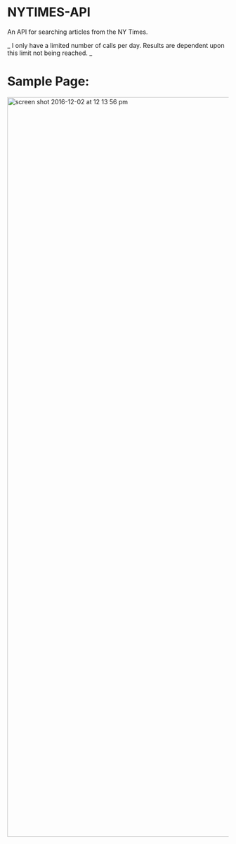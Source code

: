 # NYTIMES-API
An API for searching articles from the NY Times.


_ I only have a limited number of calls per day. Results are dependent upon this limit not being reached. _

# Sample Page:
<img width="1680" alt="screen shot 2016-12-02 at 12 13 56 pm" src="https://cloud.githubusercontent.com/assets/13956201/20845081/dd702afe-b888-11e6-8292-e810be561208.png">

